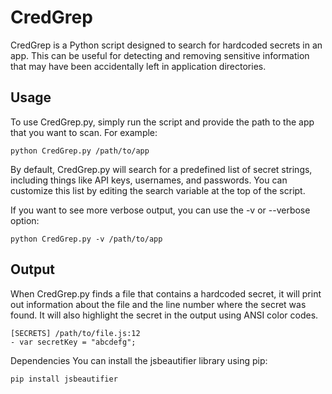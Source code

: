 # CredGrep
CredGrep is a Python script designed to search for hardcoded secrets in an app. This can be useful for detecting and removing sensitive information that may have been accidentally left in application directories.

## Usage
To use CredGrep.py, simply run the script and provide the path to the app that you want to scan. For example:
```
python CredGrep.py /path/to/app
```
By default, CredGrep.py will search for a predefined list of secret strings, including things like API keys, usernames, and passwords. You can customize this list by editing the search variable at the top of the script.

If you want to see more verbose output, you can use the -v or --verbose option:

```
python CredGrep.py -v /path/to/app
```

## Output
When CredGrep.py finds a file that contains a hardcoded secret, it will print out information about the file and the line number where the secret was found. It will also highlight the secret in the output using ANSI color codes.

```
[SECRETS] /path/to/file.js:12
- var secretKey = "abcdefg";
```

Dependencies
You can install the jsbeautifier library using pip:

`pip install jsbeautifier`
